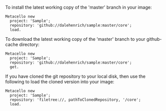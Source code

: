 To install the latest working copy of the 'master' branch in your image:

```Smalltalk
Metacello new
  project: 'Sample';
  repository: 'github://dalehenrich/sample:master/core';
  load.
```

To download the latest working copy of the 'master' branch to your github-cache directory:

```Smalltalk
Metacello new
  project: 'Sample';
  repository: 'github://dalehenrich/sample:master/core';
  get.
```

If you have cloned the git repository to your local disk, then use the following to load the cloned version into your image:

```Smalltalk
Metacello new
  project: 'Sample';
  repository: 'filetree://, pathToClonedRepository, '/core';
  load.
```

